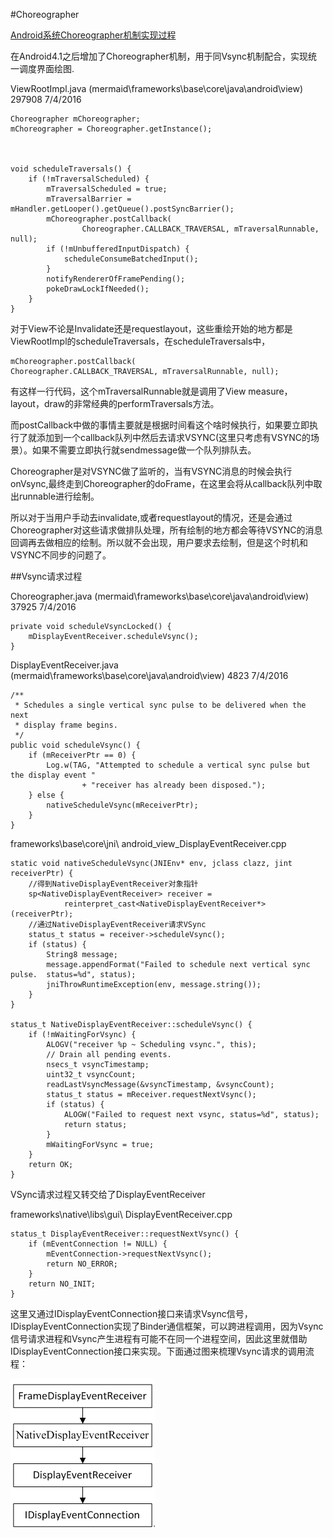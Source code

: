 #Choreographer

[Android系统Choreographer机制实现过程](http://blog.csdn.net/yangwen123/article/details/39518923)


在Android4.1之后增加了Choreographer机制，用于同Vsync机制配合，实现统一调度界面绘图.


ViewRootImpl.java (mermaid\frameworks\base\core\java\android\view)	297908	7/4/2016

    Choreographer mChoreographer;
    mChoreographer = Choreographer.getInstance();



    void scheduleTraversals() {
        if (!mTraversalScheduled) {
            mTraversalScheduled = true;
            mTraversalBarrier = mHandler.getLooper().getQueue().postSyncBarrier();
            mChoreographer.postCallback(
                    Choreographer.CALLBACK_TRAVERSAL, mTraversalRunnable, null);
            if (!mUnbufferedInputDispatch) {
                scheduleConsumeBatchedInput();
            }
            notifyRendererOfFramePending();
            pokeDrawLockIfNeeded();
        }
    }



对于View不论是Invalidate还是requestlayout，这些重绘开始的地方都是ViewRootImpl的scheduleTraversals，在scheduleTraversals中，

    mChoreographer.postCallback(
    Choreographer.CALLBACK_TRAVERSAL, mTraversalRunnable, null);

有这样一行代码，这个mTraversalRunnable就是调用了View measure，layout，draw的非常经典的performTraversals方法。

而postCallback中做的事情主要就是根据时间看这个啥时候执行，如果要立即执行了就添加到一个callback队列中然后去请求VSYNC(这里只考虑有VSYNC的场景）。如果不需要立即执行就sendmessage做一个队列排队去。

Choreographer是对VSYNC做了监听的，当有VSYNC消息的时候会执行onVsync,最终走到Choreographer的doFrame，在这里会将从callback队列中取出runnable进行绘制。

所以对于当用户手动去invalidate,或者requestlayout的情况，还是会通过Choreographer对这些请求做排队处理，所有绘制的地方都会等待VSYNC的消息回调再去做相应的绘制。所以就不会出现，用户要求去绘制，但是这个时机和VSYNC不同步的问题了。


##Vsync请求过程

Choreographer.java (mermaid\frameworks\base\core\java\android\view)	37925	7/4/2016



    private void scheduleVsyncLocked() {
        mDisplayEventReceiver.scheduleVsync();
    }


DisplayEventReceiver.java (mermaid\frameworks\base\core\java\android\view)	4823	7/4/2016


    /**
     * Schedules a single vertical sync pulse to be delivered when the next
     * display frame begins.
     */
    public void scheduleVsync() {
        if (mReceiverPtr == 0) {
            Log.w(TAG, "Attempted to schedule a vertical sync pulse but the display event "
                    + "receiver has already been disposed.");
        } else {
            nativeScheduleVsync(mReceiverPtr);
        }
    }


frameworks\base\core\jni\ android_view_DisplayEventReceiver.cpp

    static void nativeScheduleVsync(JNIEnv* env, jclass clazz, jint receiverPtr) {  
        //得到NativeDisplayEventReceiver对象指针  
        sp<NativeDisplayEventReceiver> receiver =  
                reinterpret_cast<NativeDisplayEventReceiver*>(receiverPtr);  
        //通过NativeDisplayEventReceiver请求VSync  
        status_t status = receiver->scheduleVsync();  
        if (status) {  
            String8 message;  
            message.appendFormat("Failed to schedule next vertical sync pulse.  status=%d", status);  
            jniThrowRuntimeException(env, message.string());  
        }  
    }  

    status_t NativeDisplayEventReceiver::scheduleVsync() {  
        if (!mWaitingForVsync) {  
            ALOGV("receiver %p ~ Scheduling vsync.", this);  
            // Drain all pending events.  
            nsecs_t vsyncTimestamp;  
            uint32_t vsyncCount;  
            readLastVsyncMessage(&vsyncTimestamp, &vsyncCount);  
            status_t status = mReceiver.requestNextVsync();  
            if (status) {  
                ALOGW("Failed to request next vsync, status=%d", status);  
                return status;  
            }  
            mWaitingForVsync = true;  
        }  
        return OK;  
    }  

VSync请求过程又转交给了DisplayEventReceiver

frameworks\native\libs\gui\ DisplayEventReceiver.cpp

    status_t DisplayEventReceiver::requestNextVsync() {  
        if (mEventConnection != NULL) {  
            mEventConnection->requestNextVsync();  
            return NO_ERROR;  
        }  
        return NO_INIT;  
    }  

这里又通过IDisplayEventConnection接口来请求Vsync信号，IDisplayEventConnection实现了Binder通信框架，可以跨进程调用，因为Vsync信号请求进程和Vsync产生进程有可能不在同一个进程空间，因此这里就借助IDisplayEventConnection接口来实现。下面通过图来梳理Vsync请求的调用流程：

![Vsync请求的调用流程](20140630193116703.png)
